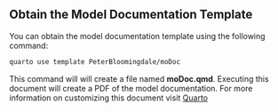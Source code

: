 ## Obtain the Model Documentation Template

You can obtain the model documentation template using the following command:

```bash
quarto use template PeterBloomingdale/moDoc
```

This command will will create a file named **moDoc.qmd**. Executing this document will create a PDF of the model documentation. For more information on customizing this document visit [Quarto](https://quarto.org/)
